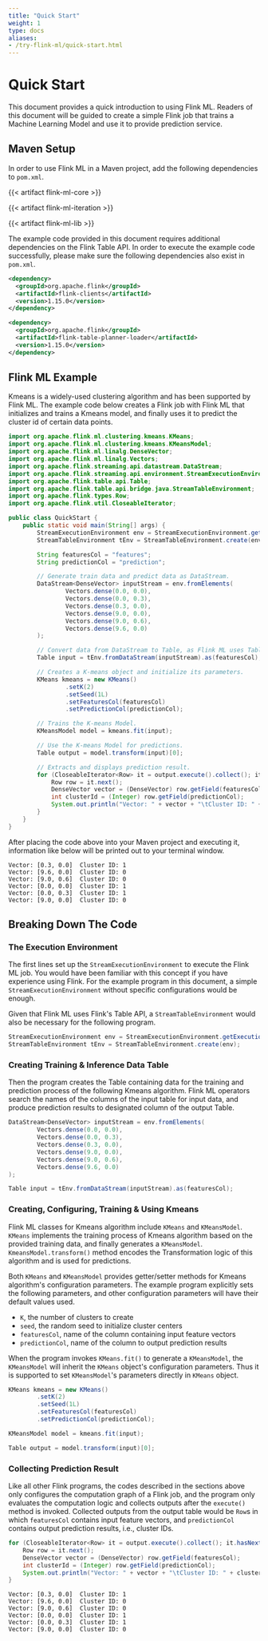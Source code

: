 ```yaml
---
title: "Quick Start"
weight: 1
type: docs
aliases:
- /try-flink-ml/quick-start.html
---
```

<!--
Licensed to the Apache Software Foundation (ASF) under one
or more contributor license agreements.  See the NOTICE file
distributed with this work for additional information
regarding copyright ownership.  The ASF licenses this file
to you under the Apache License, Version 2.0 (the
"License"); you may not use this file except in compliance
with the License.  You may obtain a copy of the License at

  http://www.apache.org/licenses/LICENSE-2.0

Unless required by applicable law or agreed to in writing,
software distributed under the License is distributed on an
"AS IS" BASIS, WITHOUT WARRANTIES OR CONDITIONS OF ANY
KIND, either express or implied.  See the License for the
specific language governing permissions and limitations
under the License.
-->

# Quick Start

This document provides a quick introduction to using Flink ML. Readers of this
document will be guided to create a simple Flink job that trains a Machine
Learning Model and use it to provide prediction service.

## Maven Setup

In order to use Flink ML in a Maven project, add the following dependencies to
`pom.xml`.

{{< artifact flink-ml-core >}}

{{< artifact flink-ml-iteration >}}

{{< artifact flink-ml-lib >}}

The example code provided in this document requires additional dependencies on
the Flink Table API. In order to execute the example code successfully, please
make sure the following dependencies also exist in `pom.xml`.

```xml
<dependency>
  <groupId>org.apache.flink</groupId>
  <artifactId>flink-clients</artifactId>
  <version>1.15.0</version>
</dependency>
```

```xml
<dependency>
  <groupId>org.apache.flink</groupId>
  <artifactId>flink-table-planner-loader</artifactId>
  <version>1.15.0</version>
</dependency>
```

## Flink ML Example

Kmeans is a widely-used clustering algorithm and has been supported by Flink ML.
The example code below creates a Flink job with Flink ML that initializes and
trains a Kmeans model, and finally uses it to predict the cluster id of certain
data points.

```java
import org.apache.flink.ml.clustering.kmeans.KMeans;
import org.apache.flink.ml.clustering.kmeans.KMeansModel;
import org.apache.flink.ml.linalg.DenseVector;
import org.apache.flink.ml.linalg.Vectors;
import org.apache.flink.streaming.api.datastream.DataStream;
import org.apache.flink.streaming.api.environment.StreamExecutionEnvironment;
import org.apache.flink.table.api.Table;
import org.apache.flink.table.api.bridge.java.StreamTableEnvironment;
import org.apache.flink.types.Row;
import org.apache.flink.util.CloseableIterator;

public class QuickStart {
    public static void main(String[] args) {
        StreamExecutionEnvironment env = StreamExecutionEnvironment.getExecutionEnvironment();
        StreamTableEnvironment tEnv = StreamTableEnvironment.create(env);

        String featuresCol = "features";
        String predictionCol = "prediction";

        // Generate train data and predict data as DataStream.
        DataStream<DenseVector> inputStream = env.fromElements(
                Vectors.dense(0.0, 0.0),
                Vectors.dense(0.0, 0.3),
                Vectors.dense(0.3, 0.0),
                Vectors.dense(9.0, 0.0),
                Vectors.dense(9.0, 0.6),
                Vectors.dense(9.6, 0.0)
        );

        // Convert data from DataStream to Table, as Flink ML uses Table API.
        Table input = tEnv.fromDataStream(inputStream).as(featuresCol);

        // Creates a K-means object and initialize its parameters.
        KMeans kmeans = new KMeans()
                .setK(2)
                .setSeed(1L)
                .setFeaturesCol(featuresCol)
                .setPredictionCol(predictionCol);

        // Trains the K-means Model.
        KMeansModel model = kmeans.fit(input);

        // Use the K-means Model for predictions.
        Table output = model.transform(input)[0];

        // Extracts and displays prediction result.
        for (CloseableIterator<Row> it = output.execute().collect(); it.hasNext(); ) {
            Row row = it.next();
            DenseVector vector = (DenseVector) row.getField(featuresCol);
            int clusterId = (Integer) row.getField(predictionCol);
            System.out.println("Vector: " + vector + "\tCluster ID: " + clusterId);
        }
    }
}
```

After placing the code above into your Maven project and executing it,
information like below will be printed out to your terminal window.

```
Vector: [0.3, 0.0]	Cluster ID: 1
Vector: [9.6, 0.0]	Cluster ID: 0
Vector: [9.0, 0.6]	Cluster ID: 0
Vector: [0.0, 0.0]	Cluster ID: 1
Vector: [0.0, 0.3]	Cluster ID: 1
Vector: [9.0, 0.0]	Cluster ID: 0
```

## Breaking Down The Code

### The Execution Environment

The first lines set up the `StreamExecutionEnvironment` to execute the Flink ML
job. You would have been familiar with this concept if you have experience using
Flink. For the example program in this document, a simple
`StreamExecutionEnvironment` without specific configurations would be enough. 

Given that Flink ML uses Flink's Table API, a `StreamTableEnvironment` would
also be necessary for the following program.

```java
StreamExecutionEnvironment env = StreamExecutionEnvironment.getExecutionEnvironment();
StreamTableEnvironment tEnv = StreamTableEnvironment.create(env);
```

### Creating Training & Inference Data Table

Then the program creates the Table containing data for the training and
prediction process of the following Kmeans algorithm. Flink ML operators
search the names of the columns of the input table for input data, and produce
prediction results to designated column of the output Table.

```java
DataStream<DenseVector> inputStream = env.fromElements(
        Vectors.dense(0.0, 0.0),
        Vectors.dense(0.0, 0.3),
        Vectors.dense(0.3, 0.0),
        Vectors.dense(9.0, 0.0),
        Vectors.dense(9.0, 0.6),
        Vectors.dense(9.6, 0.0)
);

Table input = tEnv.fromDataStream(inputStream).as(featuresCol);
```

### Creating, Configuring, Training & Using Kmeans

Flink ML classes for Kmeans algorithm include `KMeans` and `KMeansModel`.
`KMeans` implements the training process of Kmeans algorithm based on the
provided training data, and finally generates a `KMeansModel`.
`KmeansModel.transform()` method encodes the Transformation logic of this
algorithm and is used for predictions. 

Both `KMeans` and `KMeansModel` provides getter/setter methods for Kmeans
algorithm's configuration parameters. The example program explicitly sets the
following parameters, and other configuration parameters will have their default
values used.

- `K`, the number of clusters to create
- `seed`, the random seed to initialize cluster centers
- `featuresCol`, name of the column containing input feature vectors
- `predictionCol`, name of the column to output prediction results

When the program invokes `KMeans.fit()` to generate a `KMeansModel`, the
`KMeansModel` will inherit the `KMeans` object's configuration parameters. Thus
it is supported to set `KMeansModel`'s parameters directly in `KMeans` object.

```java
KMeans kmeans = new KMeans()
        .setK(2)
        .setSeed(1L)
        .setFeaturesCol(featuresCol)
        .setPredictionCol(predictionCol);

KMeansModel model = kmeans.fit(input);

Table output = model.transform(input)[0];

```

### Collecting Prediction Result

Like all other Flink programs, the codes described in the sections above only
configures the computation graph of a Flink job, and the program only evaluates
the computation logic and collects outputs after the `execute()` method is
invoked. Collected outputs from the output table would be `Row`s in which
`featuresCol` contains input feature vectors, and `predictionCol` contains
output prediction results, i.e., cluster IDs.

```java
for (CloseableIterator<Row> it = output.execute().collect(); it.hasNext(); ) {
    Row row = it.next();
    DenseVector vector = (DenseVector) row.getField(featuresCol);
    int clusterId = (Integer) row.getField(predictionCol);
    System.out.println("Vector: " + vector + "\tCluster ID: " + clusterId);
}
```

```
Vector: [0.3, 0.0]	Cluster ID: 1
Vector: [9.6, 0.0]	Cluster ID: 0
Vector: [9.0, 0.6]	Cluster ID: 0
Vector: [0.0, 0.0]	Cluster ID: 1
Vector: [0.0, 0.3]	Cluster ID: 1
Vector: [9.0, 0.0]	Cluster ID: 0
```

<!-- TODO: Add sections like "Next Steps` with guidance to other pages of this document. -->
